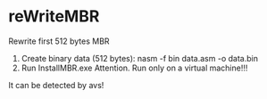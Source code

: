 # reWriteMBR
Rewrite first 512 bytes MBR
1) Create binary data (512 bytes): nasm -f bin data.asm -o data.bin
2) Run InstallMBR.exe
Attention. Run only on a virtual machine!!!

It can be detected by avs!
